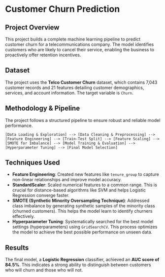 # Customer Churn Prediction

## Project Overview

This project builds a complete machine learning pipeline to predict customer churn for a telecommunications company. The model identifies customers who are likely to cancel their service, enabling the business to proactively offer retention incentives.

## Dataset

The project uses the **Telco Customer Churn** dataset, which contains 7,043 customer records and 21 features detailing customer demographics, services, and account information. The target variable is `Churn`.

## Methodology \& Pipeline

The project follows a structured pipeline to ensure robust and reliable model performance.

```
[Data Loading & Exploration] --> [Data Cleaning & Preprocessing] --> [Feature Engineering] --> [Train-Test Split] --> [Feature Scaling] --> [SMOTE for Imbalance] --> [Model Training & Evaluation] --> [Hyperparameter Tuning] --> [Final Model Selection]
```


## Techniques Used

* **Feature Engineering**: Created new features like `tenure_group` to capture non-linear relationships and improve model accuracy.
* **StandardScaler**: Scaled numerical features to a common range. This is crucial for distance-based algorithms like SVM and helps Logistic Regression converge faster.
* **SMOTE (Synthetic Minority Oversampling Technique)**: Addressed class imbalance by generating synthetic samples of the minority class (churned customers). This helps the model learn to identify churners effectively.
* **Hyperparameter Tuning**: Systematically searched for the best model settings (hyperparameters) using `GridSearchCV`. This process optimizes the model to achieve the best possible performance on unseen data.


## Results

The final model, a **Logistic Regression** classifier, achieved an **AUC score of 84.5%**. This indicates a strong ability to distinguish between customers who will churn and those who will not.
